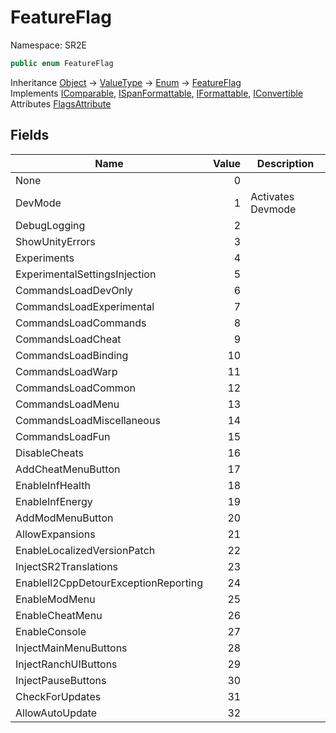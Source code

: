 # FeatureFlag

Namespace: SR2E

```csharp
public enum FeatureFlag
```

Inheritance [Object](https://docs.microsoft.com/en-us/dotnet/api/system.object) → [ValueType](https://docs.microsoft.com/en-us/dotnet/api/system.valuetype) → [Enum](https://docs.microsoft.com/en-us/dotnet/api/system.enum) → [FeatureFlag](/docs/dev/api-3.0.0-alpha.1/sr2e/featureflag)<br />
Implements [IComparable](https://docs.microsoft.com/en-us/dotnet/api/system.icomparable), [ISpanFormattable](https://docs.microsoft.com/en-us/dotnet/api/system.ispanformattable), [IFormattable](https://docs.microsoft.com/en-us/dotnet/api/system.iformattable), [IConvertible](https://docs.microsoft.com/en-us/dotnet/api/system.iconvertible)<br />
Attributes [FlagsAttribute](https://docs.microsoft.com/en-us/dotnet/api/system.flagsattribute)

## Fields

| Name | Value | Description |
| --- | --: | --- |
| None | 0 |  |
| DevMode | 1 | Activates Devmode |
| DebugLogging | 2 |  |
| ShowUnityErrors | 3 |  |
| Experiments | 4 |  |
| ExperimentalSettingsInjection | 5 |  |
| CommandsLoadDevOnly | 6 |  |
| CommandsLoadExperimental | 7 |  |
| CommandsLoadCommands | 8 |  |
| CommandsLoadCheat | 9 |  |
| CommandsLoadBinding | 10 |  |
| CommandsLoadWarp | 11 |  |
| CommandsLoadCommon | 12 |  |
| CommandsLoadMenu | 13 |  |
| CommandsLoadMiscellaneous | 14 |  |
| CommandsLoadFun | 15 |  |
| DisableCheats | 16 |  |
| AddCheatMenuButton | 17 |  |
| EnableInfHealth | 18 |  |
| EnableInfEnergy | 19 |  |
| AddModMenuButton | 20 |  |
| AllowExpansions | 21 |  |
| EnableLocalizedVersionPatch | 22 |  |
| InjectSR2Translations | 23 |  |
| EnableIl2CppDetourExceptionReporting | 24 |  |
| EnableModMenu | 25 |  |
| EnableCheatMenu | 26 |  |
| EnableConsole | 27 |  |
| InjectMainMenuButtons | 28 |  |
| InjectRanchUIButtons | 29 |  |
| InjectPauseButtons | 30 |  |
| CheckForUpdates | 31 |  |
| AllowAutoUpdate | 32 |  |
